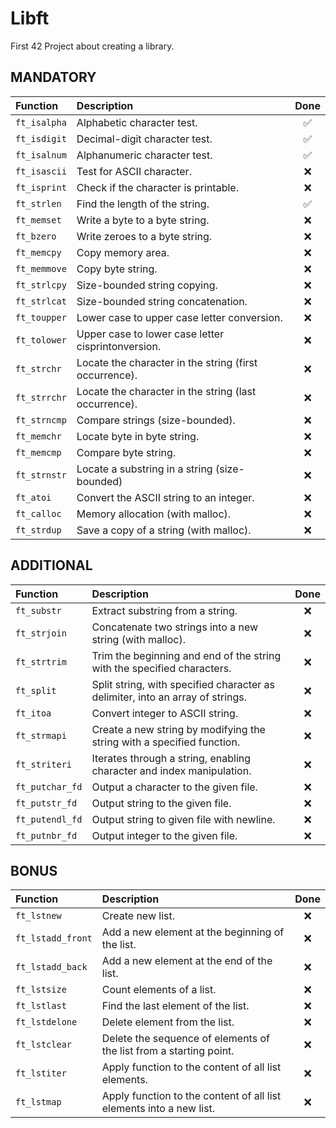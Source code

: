 # Libft
First 42 Project about creating a library.

## MANDATORY

| Function | Description | Done |
| :- | :- | :-: |
| `ft_isalpha` | Alphabetic character test. | ✅ |
| `ft_isdigit` | Decimal-digit character test. | ✅ |
| `ft_isalnum` | Alphanumeric character test. | ✅ |
| `ft_isascii` | Test for ASCII character. | ❌ |
| `ft_isprint` | Check if the character is printable. | ❌ |
| `ft_strlen`   | Find the length of the string. | ✅ |
| `ft_memset`  | Write a byte to a byte string. | ❌ |
| `ft_bzero`   | Write zeroes to a byte string. | ❌ |
| `ft_memcpy`  | Copy memory area. | ❌ |
| `ft_memmove` | Copy byte string. | ❌ |
| `ft_strlcpy`  | Size-bounded string copying. | ❌ |
| `ft_strlcat`  | Size-bounded string concatenation. | ❌ |
| `ft_toupper` | Lower case to upper case letter conversion. | ❌ |
| `ft_tolower` | Upper case to lower case letter cisprintonversion. | ❌ |
| `ft_strchr`   | Locate the character in the string (first occurrence). | ❌ |
| `ft_strrchr`  | Locate the character in the string (last occurrence). | ❌ |
| `ft_strncmp`  | Compare strings (size-bounded). | ❌ |
| `ft_memchr`  | Locate byte in byte string. | ❌ |
| `ft_memcmp`  | Compare byte string. | ❌ |
| `ft_strnstr`  | Locate a substring in a string (size-bounded) | ❌ |
| `ft_atoi` | Convert the ASCII string to an integer. | ❌ |
| `ft_calloc`  | Memory allocation (with malloc). | ❌ |
| `ft_strdup`  | Save a copy of a string (with malloc). | ❌ |


## ADDITIONAL

| Function | Description | Done |
| :- | :- | :-: |
| `ft_substr`   | Extract substring from a string. | ❌ |
| `ft_strjoin`  | Concatenate two strings into a new string (with malloc). | ❌ |
| `ft_strtrim`  | Trim the beginning and end of the string with the specified characters. | ❌ |
| `ft_split`    | Split string, with specified character as delimiter, into an array of strings. | ❌ |
| `ft_itoa` | Convert integer to ASCII string. | ❌ |
| `ft_strmapi`  | Create a new string by modifying the string with a specified function. | ❌ |
| `ft_striteri` | Iterates through a string, enabling character and index manipulation. | ❌ |
| `ft_putchar_fd` | Output a character to the given file. | ❌ |
| `ft_putstr_fd`  | Output string to the given file. | ❌ |
| `ft_putendl_fd` | Output string to given file with newline. | ❌ |
| `ft_putnbr_fd`  | Output integer to the given file. | ❌ |


## BONUS

| Function | Description | Done |
| :- | :- | :-: |
| `ft_lstnew`       | Create new list. | ❌ |
| `ft_lstadd_front` | Add a new element at the beginning of the list. | ❌ |
| `ft_lstadd_back`  | Add a new element at the end of the list. | ❌ |
| `ft_lstsize`      | Count elements of a list. | ❌ |
| `ft_lstlast`      | Find the last element of the list. | ❌ |
| `ft_lstdelone`    | Delete element from the list. | ❌ |
| `ft_lstclear`     | Delete the sequence of elements of the list from a starting point. | ❌ |
| `ft_lstiter`      | Apply function to the content of all list elements. | ❌ |
| `ft_lstmap`       | Apply function to the content of all list elements into a new list. | ❌ |
